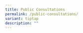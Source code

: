 ```yaml
---
title: Public Consultations
permalink: /public-consultations/
variant: tiptap
description: ""
---
```

<p></p>